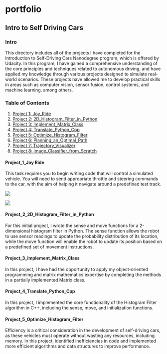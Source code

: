 # portfolio

## Intro to Self Driving Cars

### Intro 
This directory includes all of the projects I have completed for the Introduction to Self-Driving Cars Nanodegree program, which is offered by Udacity. 
In this program, I have gained a comprehensive understanding of the core principles and techniques related to autonomous driving, and have applied my knowledge through various projects designed to simulate real-world scenarios. 
These projects have allowed me to develop practical skills in areas such as computer vision, sensor fusion, control systems, and machine learning, among others.


### Table of Contents 
1. [Project 1: Joy_Ride](#project-1)
2. [Project 2: 2D_Histogram_Filter_in_Python](#project-2)
3. [Project 3: Implement_Matrix_Class](#project3)
4. [Project 4: Translate_Python_Cpp](#project4)
5. [Project 5: Optimize_Histogram_Filter](#project5)
6. [Project 6: Planning_an_Optimal_Path](#project6)
7. [Project 7: Trajectory_Visualizer](#project7)
8. [Project 8: Image_Classifier_from_Scratch](#project8)


#### <a name="project-1"></a>Project_1_Joy Ride
This task requires you to begin writing code that will control a simulated vehicle. 
You will need to send appropriate throttle and steering commands to the car, with the aim of helping it navigate around a predefined test track. 

![](https://github.com/Ali-RT/portfolio/blob//main/Project_1_Joy_Ride/ParallelParkingAnimation.gif)

![](https://github.com/Ali-RT/portfolio/blob/main/Project_1_Joy_Ride/ParallelParkingUnity.png)


#### <a name="project-2"></a>Project_2_2D_Histogram_Filter_in_Python
For this initial project, I wrote the sense and move functions for a 2-dimensional histogram filter in Python. The sense function allows the robot to use sensor readings to update the probability distribution of its location, while the move function will enable the robot to update its position based on a predefined set of movement instructions.


#### <a name="project-3"></a>Project_3_Implement_Matrix_Class
In this project, I have had the opportunity to apply my object-oriented programming and matrix mathematics expertise by completing the methods in a partially implemented Matrix class. 

#### <a name="project-4"></a>Project_4_Translate_Python_Cpp
In this project, I implemented the core functionality of the Histogram Filter algorithm in C++, including the sense, move, and initialization functions.


#### <a name="project-5"></a>Project_5_Optimize_Histogram_Filter
Efficiency is a critical consideration in the development of self-driving cars, as these vehicles must operate without wasting any resources, including memory. In this project, identified inefficiencies in code and implemented more efficient algorithms and data structures to improve performance.
